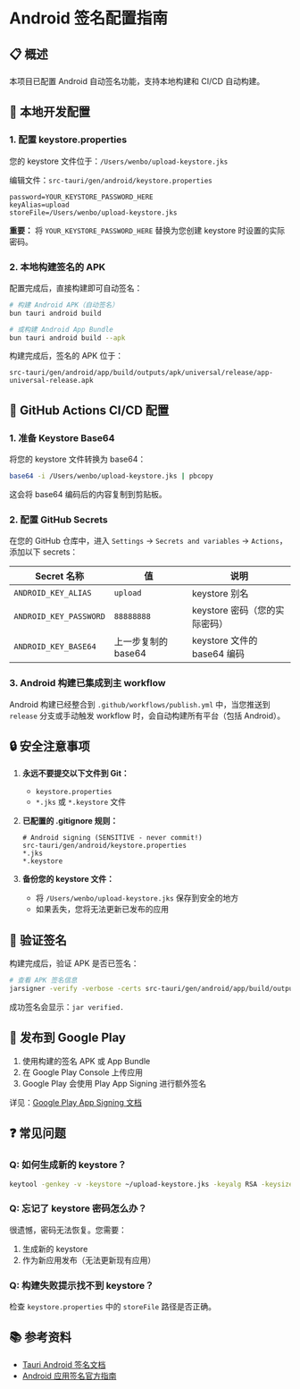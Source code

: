 # Android 签名配置指南

## 📋 概述

本项目已配置 Android 自动签名功能，支持本地构建和 CI/CD 自动构建。

## 🔑 本地开发配置

### 1. 配置 keystore.properties

您的 keystore 文件位于：`/Users/wenbo/upload-keystore.jks`

编辑文件：`src-tauri/gen/android/keystore.properties`

```properties
password=YOUR_KEYSTORE_PASSWORD_HERE
keyAlias=upload
storeFile=/Users/wenbo/upload-keystore.jks
```

**重要：** 将 `YOUR_KEYSTORE_PASSWORD_HERE` 替换为您创建 keystore 时设置的实际密码。

### 2. 本地构建签名的 APK

配置完成后，直接构建即可自动签名：

```bash
# 构建 Android APK（自动签名）
bun tauri android build

# 或构建 Android App Bundle
bun tauri android build --apk
```

构建完成后，签名的 APK 位于：
```
src-tauri/gen/android/app/build/outputs/apk/universal/release/app-universal-release.apk
```

## 🚀 GitHub Actions CI/CD 配置

### 1. 准备 Keystore Base64

将您的 keystore 文件转换为 base64：

```bash
base64 -i /Users/wenbo/upload-keystore.jks | pbcopy
```

这会将 base64 编码后的内容复制到剪贴板。

### 2. 配置 GitHub Secrets

在您的 GitHub 仓库中，进入 `Settings` → `Secrets and variables` → `Actions`，添加以下 secrets：

| Secret 名称 | 值 | 说明 |
|------------|-----|------|
| `ANDROID_KEY_ALIAS` | `upload` | keystore 别名 |
| `ANDROID_KEY_PASSWORD` | `88888888` | keystore 密码（您的实际密码） |
| `ANDROID_KEY_BASE64` | 上一步复制的 base64 | keystore 文件的 base64 编码 |

### 3. Android 构建已集成到主 workflow

Android 构建已经整合到 `.github/workflows/publish.yml` 中，当您推送到 `release` 分支或手动触发 workflow 时，会自动构建所有平台（包括 Android）。

## 🔒 安全注意事项

1. **永远不要提交以下文件到 Git：**
   - `keystore.properties`
   - `*.jks` 或 `*.keystore` 文件
   
2. **已配置的 .gitignore 规则：**
   ```gitignore
   # Android signing (SENSITIVE - never commit!)
   src-tauri/gen/android/keystore.properties
   *.jks
   *.keystore
   ```

3. **备份您的 keystore 文件：**
   - 将 `/Users/wenbo/upload-keystore.jks` 保存到安全的地方
   - 如果丢失，您将无法更新已发布的应用

## 📱 验证签名

构建完成后，验证 APK 是否已签名：

```bash
# 查看 APK 签名信息
jarsigner -verify -verbose -certs src-tauri/gen/android/app/build/outputs/apk/universal/release/app-universal-release.apk
```

成功签名会显示：`jar verified.`

## 🎯 发布到 Google Play

1. 使用构建的签名 APK 或 App Bundle
2. 在 Google Play Console 上传应用
3. Google Play 会使用 Play App Signing 进行额外签名

详见：[Google Play App Signing 文档](https://support.google.com/googleplay/android-developer/answer/9842756)

## ❓ 常见问题

### Q: 如何生成新的 keystore？

```bash
keytool -genkey -v -keystore ~/upload-keystore.jks -keyalg RSA -keysize 2048 -validity 10000 -alias upload
```

### Q: 忘记了 keystore 密码怎么办？

很遗憾，密码无法恢复。您需要：
1. 生成新的 keystore
2. 作为新应用发布（无法更新现有应用）

### Q: 构建失败提示找不到 keystore？

检查 `keystore.properties` 中的 `storeFile` 路径是否正确。

## 📚 参考资料

- [Tauri Android 签名文档](https://tauri.app/distribute/sign/android/)
- [Android 应用签名官方指南](https://developer.android.com/studio/publish/app-signing)

